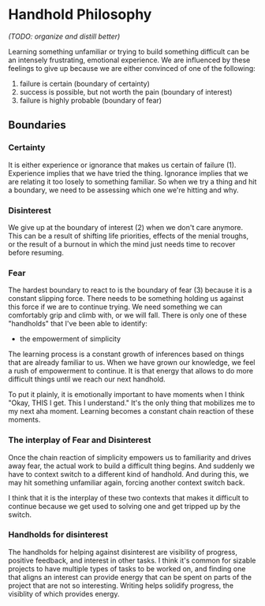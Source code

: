 # Handhold Philosophy

_(TODO: organize and distill better)_

Learning something unfamiliar or trying to build something difficult can
be an intensely frustrating, emotional experience.  We are influenced by
these feelings to give up because we are either convinced of one of the following:

1. failure is certain (boundary of certainty)
2. success is possible, but not worth the pain (boundary of interest)
3. failure is highly probable (boundary of fear)

## Boundaries

### Certainty

It is either experience or ignorance that makes us certain of failure (1).
Experience implies that we have tried the thing.  Ignorance implies that we are
relating it too losely to something familiar. So when we try a thing and hit
a boundary, we need to be assessing which one we're hitting and why.

### Disinterest

We give up at the boundary of interest (2) when we don't care anymore.  This
can be a result of shifting life priorities, effects of the menial troughs,
or the result of a burnout in which the mind just needs time to recover before
resuming.

### Fear

The hardest boundary to react to is the boundary of fear (3) because it is a
constant slipping force.  There needs to be something holding us against this
force if we are to continue trying.  We need something we can comfortably grip
and climb with, or we will fall.  There is only one of these "handholds" that
I've been able to identify:

- the empowerment of simplicity

The learning process is a constant growth of inferences based on things that
are already familiar to us.  When we have grown our knowledge, we feel a rush of
empowerment to continue.  It is that energy that allows to do more difficult things
until we reach our next handhold.

To put it plainly, it is emotionally important to have moments when I think
"Okay, THIS I get. This I understand." It's the only thing that mobilizes me to
my next aha moment.  Learning becomes a constant chain reaction of these moments.

### The interplay of Fear and Disinterest

Once the chain reaction of simplicity empowers us to familiarity and
drives away fear, the actual work to build a difficult thing begins.  And suddenly
we have to context switch to a different kind of handhold.  And during this,
we may hit something unfamiliar again, forcing another context switch back.

I think that it is the interplay of these two contexts that makes it difficult to
continue because we get used to solving one and get tripped up by the switch.

### Handholds for disinterest

The handholds for helping against disinterest are visibility of progress,
positive feedback, and interest in other tasks.  I think it's common for
sizable projects to have multiple types of tasks to be worked on, and finding
one that aligns an interest can provide energy that can be spent on parts of
the project that are not so interesting. Writing helps solidify progress, the
visiblity of which provides energy.

